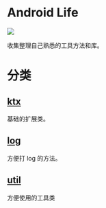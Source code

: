 # Android Life

[![](https://jitpack.io/v/xcc3641/android-core.svg)](https://jitpack.io/#xcc3641/android-core)

收集整理自己熟悉的工具方法和库。


# 分类

## [ktx](/core/src/main/java/com/imxie/core/ktx)

基础的扩展类。

## [log](/core/src/main/java/com/imxie/core/log)

方便打 log 的方法。

## [util](/core/src/main/java/com/imxie/core/util)

方便使用的工具类